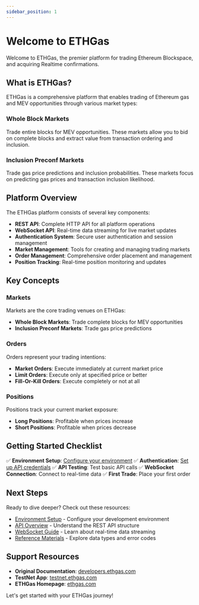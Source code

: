 ```yaml
---
sidebar_position: 1
---
```


# Welcome to ETHGas

Welcome to ETHGas, the premier platform for trading Ethereum Blockspace, and acquiring Realtime confirmations.

## What is ETHGas?

ETHGas is a comprehensive platform that enables trading of Ethereum gas and MEV opportunities through various market types:

### Whole Block Markets
Trade entire blocks for MEV opportunities. These markets allow you to bid on complete blocks and extract value from transaction ordering and inclusion.

### Inclusion Preconf Markets
Trade gas price predictions and inclusion probabilities. These markets focus on predicting gas prices and transaction inclusion likelihood.

## Platform Overview

The ETHGas platform consists of several key components:

- **REST API**: Complete HTTP API for all platform operations
- **WebSocket API**: Real-time data streaming for live market updates
- **Authentication System**: Secure user authentication and session management
- **Market Management**: Tools for creating and managing trading markets
- **Order Management**: Comprehensive order placement and management
- **Position Tracking**: Real-time position monitoring and updates

## Key Concepts

### Markets
Markets are the core trading venues on ETHGas:
- **Whole Block Markets**: Trade complete blocks for MEV opportunities
- **Inclusion Preconf Markets**: Trade gas price predictions

### Orders
Orders represent your trading intentions:
- **Market Orders**: Execute immediately at current market price
- **Limit Orders**: Execute only at specified price or better
- **Fill-Or-Kill Orders**: Execute completely or not at all

### Positions
Positions track your current market exposure:
- **Long Positions**: Profitable when prices increase
- **Short Positions**: Profitable when prices decrease

## Getting Started Checklist

✅ **Environment Setup**: [Configure your environment](/docs/getting-started/environments)
✅ **Authentication**: [Set up API credentials](/docs/getting-started/connecting)
✅ **API Testing**: Test basic API calls
✅ **WebSocket Connection**: Connect to real-time data
✅ **First Trade**: Place your first order

## Next Steps

Ready to dive deeper? Check out these resources:

- [Environment Setup](/docs/getting-started/environments) - Configure your development environment
- [API Overview](/docs/api/overview) - Understand the REST API structure
- [WebSocket Guide](/docs/websocket/overview) - Learn about real-time data streaming
- [Reference Materials](/docs/reference/data-types) - Explore data types and error codes

## Support Resources

- **Original Documentation**: [developers.ethgas.com](https://developers.ethgas.com)
- **TestNet App**: [testnet.ethgas.com](https://testnet.ethgas.com)
- **ETHGas Homepage**: [ethgas.com](https://ethgas.com)

Let's get started with your ETHGas journey! 